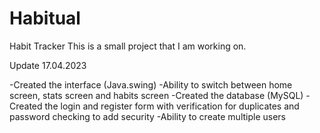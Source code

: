 # Habitual
Habit Tracker
This is a small project that I am working on.


Update 17.04.2023

-Created the interface (Java.swing)
-Ability to switch between home screen, stats screen and habits screen
-Created the database (MySQL)
-Created the login and register form with verification for duplicates and password checking to add security 
-Ability to create multiple users 

